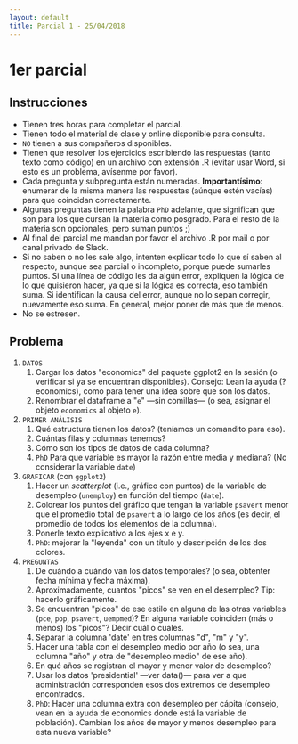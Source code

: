 ```yaml
--- 
layout: default 
title: Parcial 1 - 25/04/2018
--- 
```



# 1er parcial


## Instrucciones

-   Tienen tres horas para completar el parcial.
-   Tienen todo el material de clase y online disponible para consulta.
-   `NO` tienen a sus compañeros disponibles.
-   Tienen que resolver los ejercicios escribiendo las respuestas (tanto texto como código) en un
    archivo con extensión .R (evitar usar Word, si esto es un problema, avísenme por favor).
-   Cada pregunta y subpregunta están numeradas. **Importantísimo**: enumerar <span class="underline">de la misma manera</span> las
    respuestas (aúnque estén vacías) para que coincidan correctamente.
-   Algunas preguntas tienen la palabra `PhD` adelante, que significan que son para los que cursan la
    materia como posgrado. Para el resto de la materia son opcionales, pero suman puntos ;)
-   Al final del parcial me mandan por favor el archivo .R por mail o por <span class="underline">canal privado</span> de Slack.
-   Si no saben o no les sale algo, intenten explicar todo lo que sí saben al respecto, aunque sea
    parcial o incompleto, porque puede sumarles puntos. Si una línea de código les da algún error,
    expliquen la lógica de lo que quisieron hacer, ya que si la lógica es correcta, eso también
    suma. Si identifican la causa del error, aunque no lo sepan corregir, nuevamente eso suma. En
    general, mejor poner de más que de menos.
-   No se estresen.


## Problema

1.  `DATOS`
    1.  Cargar los datos "economics" del paquete ggplot2 en la sesión (o verificar si ya se encuentran disponibles).
        Consejo: Lean la ayuda (?economics), como para tener una idea sobre que son los datos.
    2.  Renombrar el dataframe a "`e`" &#x2014;sin comillas&#x2014; (o sea, asignar el objeto `economics` al objeto `e`).
2.  `PRIMER ANÁLISIS`
    1.  Qué estructura tienen los datos? (teníamos un comandito para eso).
    2.  Cuántas filas y columnas tenemos?
    3.  Cómo son los tipos de datos de cada columna?
    4.  `PhD` Para que variable es mayor la razón entre media y mediana? (No considerar la variable `date`)
3.  `GRAFICAR` (con `ggplot2`)
    1.  Hacer un *scatterplot* (i.e., gráfico con puntos) de la variable de desempleo (`unemploy`) en función del tiempo (`date`).
    2.  Colorear los puntos del gráfico que tengan la variable `psavert` menor que el promedio total
        de `psavert` a lo largo de los años (es decir, el promedio de todos los elementos de la
        columna).
    3.  Ponerle texto explicativo a los ejes x e y.
    4.  `PhD`: mejorar la "leyenda" con un título y descripción de los dos colores.
4.  `PREGUNTAS`
    1.  De cuándo a cuándo van los datos temporales? (o sea, obtenter fecha mínima y fecha máxima).
    2.  Aproximadamente, cuantos "picos" se ven en el desempleo? Tip: hacerlo gráficamente.
    3.  Se encuentran "picos" de ese estilo en alguna de las otras variables (`pce`, `pop`, `psavert`, `uempmed`)? En
        alguna variable coinciden (más o menos) los "picos"? Decir cuál o cuales.
    4.  Separar la columna 'date' en tres columnas "d", "m" y "y".
    5.  Hacer una tabla con el desempleo medio por año (o sea, una columna "año" y otra de "desempleo
        medio" de ese año).
    6.  En qué años se registran el mayor y menor valor de desempleo?
    7.  Usar los datos 'presidential' &#x2014;ver data()&#x2014; para ver a que administración corresponden esos
        dos extremos de desempleo encontrados.
    8.  `PhD`: Hacer una columna extra con desempleo per cápita (consejo, vean en la ayuda de
        economics donde está la variable de población). Cambian los años de mayor y menos desempleo
        para esta nueva variable?

